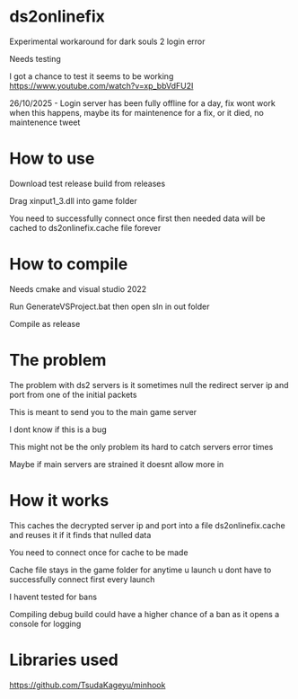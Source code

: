# ds2onlinefix
Experimental workaround for dark souls 2 login error

Needs testing

I got a chance to test it seems to be working
https://www.youtube.com/watch?v=xp_bbVdFU2I

26/10/2025 - Login server has been fully offline for a day, fix wont work when this happens, maybe its for maintenence for a fix, or it died, no maintenence tweet

# How to use

Download test release build from releases

Drag xinput1_3.dll into game folder

You need to successfully connect once first then needed data will be cached to ds2onlinefix.cache file forever

# How to compile

Needs cmake and visual studio 2022

Run GenerateVSProject.bat then open sln in out folder

Compile as release

# The problem

The problem with ds2 servers is it sometimes null the redirect server ip and port from one of the initial packets

This is meant to send you to the main game server

I dont know if this is a bug

This might not be the only problem its hard to catch servers error times

Maybe if main servers are strained it doesnt allow more in

# How it works

This caches the decrypted server ip and port into a file ds2onlinefix.cache and reuses it if it finds that nulled data

You need to connect once for cache to be made

Cache file stays in the game folder for anytime u launch u dont have to successfully connect first every launch

I havent tested for bans

Compiling debug build could have a higher chance of a ban as it opens a console for logging

# Libraries used
https://github.com/TsudaKageyu/minhook
